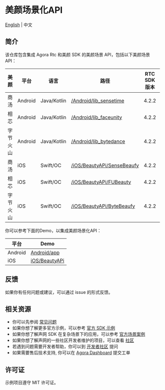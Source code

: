 # 美颜场景化API

[English](README.md) | 中文

## 简介

该仓库包含集成 Agora Rtc 和美颜 SDK 的美颜场景 API，包括以下美颜场景API：

| 美颜    | 平台      | 语言          | 路径                                                       | RTC SDK 版本 | Beauty SDK 版本 |
|-------|---------|-------------|----------------------------------------------------------|------------|---------------|
| 商汤    | Android | Java/Kotlin | [/Android/lib_sensetime](/Android/lib_sensetime)         | 4.2.2      | 9.3.1         |
| 相芯    | Android | Java/Kotlin | [/Android/lib_faceunity](/Android/lib_faceunity)         | 4.2.2      | 8.7.0         |
| 字节火山  | Android | Java/Kotlin | [/Android/lib_bytedance](/Android/lib_bytedance)         | 4.2.2      | 4.6.0         |
| 商汤    | iOS     | Swift/OC    | [/iOS/BeautyAPi/SenseBeaufy](/iOS/BeautyAPi/SenseBeaufy) | 4.2.2      | 9.3.1         |
| 相芯    | iOS     | Swift/OC    | [/iOS/BeautyAPi/FUBeauty](/iOS/BeautyAPi/FUBeauty)       | 4.2.2      | 8.7.0         |
| 字节火山  | iOS     | Swift/OC    | [/iOS/BeautyAPi/ByteBeaufy](/iOS/BeautyAPi/ByteBeaufy)   | 4.2.2      | 4.6.0         |

你可以参考下面的Demo，以集成美颜场景化API：

| 平台      | Demo                   |
|---------|------------------------|
| Android | [Android/app](Android) |
| iOS     | [iOS/BeautyAPi](iOS)   |

## 反馈

如果你有任何问题或建议，可以通过 issue 的形式反馈。

## 相关资源

- 你可以先参阅 [常见问题](https://docs.agora.io/cn/faq)
- 如果你想了解更多官方示例，可以参考 [官方 SDK 示例](https://github.com/AgoraIO)
- 如果你想了解声网 SDK 在复杂场景下的应用，可以参考 [官方场景案例](https://github.com/AgoraIO-usecase)
- 如果你想了解声网的一些社区开发者维护的项目，可以查看 [社区](https://github.com/AgoraIO-Community)
- 若遇到问题需要开发者帮助，你可以到 [开发者社区](https://rtcdeveloper.com/) 提问
- 如果需要售后技术支持, 你可以在 [Agora Dashboard](https://dashboard.agora.io) 提交工单

## 许可证

示例项目遵守 MIT 许可证。
